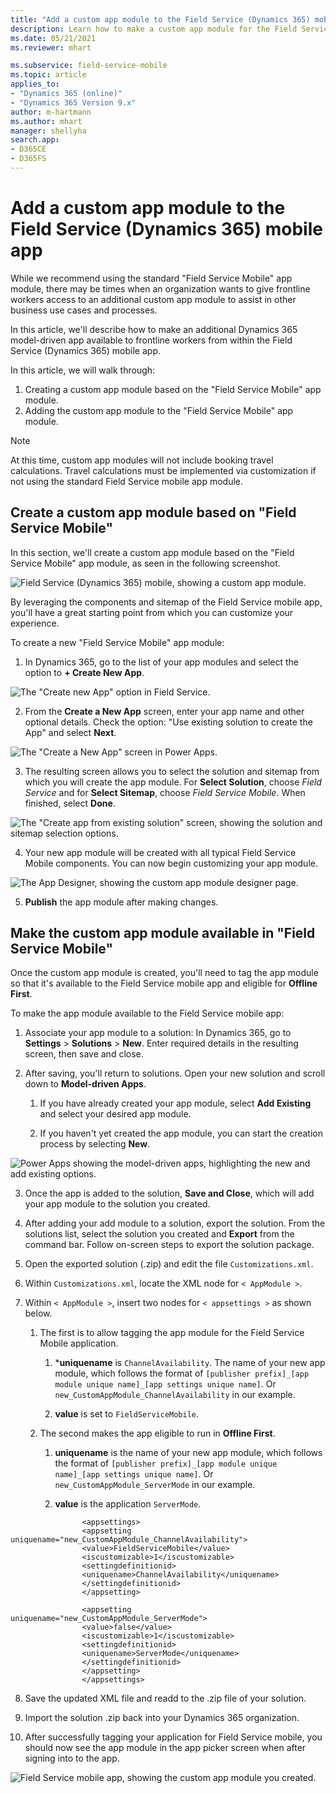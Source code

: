 ```yaml
---
title: "Add a custom app module to the Field Service (Dynamics 365) mobile app | MicrosoftDocs"
description: Learn how to make a custom app module for the Field Service (Dynamics 365) mobile app.
ms.date: 05/21/2021
ms.reviewer: mhart

ms.subservice: field-service-mobile
ms.topic: article
applies_to:
- "Dynamics 365 (online)"
- "Dynamics 365 Version 9.x"
author: m-hartmann
ms.author: mhart
manager: shellyha
search.app:
- D365CE
- D365FS
---
```


# Add a custom app module to the Field Service (Dynamics 365) mobile app

While we recommend using the standard "Field Service Mobile" app module, there may be times when an organization wants to give frontline workers access to an additional custom app module to assist in other business use cases and processes.

In this article, we'll describe how to make an additional Dynamics 365 model-driven app available to frontline workers from within the Field Service (Dynamics 365) mobile app. 

In this article, we will walk through:

1. Creating a custom app module based on the "Field Service Mobile" app module.
2. Adding the custom app module to the "Field Service Mobile" app module.

> [!Note]
> At this time, custom app modules will not include booking travel calculations. Travel calculations must be implemented via customization if not using the standard Field Service mobile app module.


## Create a custom app module based on "Field Service Mobile"

In this section, we'll create a custom app module based on the "Field Service Mobile" app module, as seen in the following screenshot. 

![Field Service (Dynamics 365) mobile, showing a custom app module.](media/image6.png)

By leveraging the components and sitemap of the Field Service mobile app, you'll have a great starting point from which you can customize your experience.

To create a new "Field Service Mobile" app module:

1. In Dynamics 365, go to the list of your app modules and select the option to **+ Create New App**.

![The "Create new App" option in Field Service.](media/image1.png)

2.  From the **Create a New App** screen, enter your app name and other optional details. Check the option: "Use existing solution to create the App" and select **Next**.

![The "Create a New App" screen in Power Apps.](media/image2.png)

3. The resulting screen allows you to select the solution and sitemap from which you will create the app module. For **Select Solution**, choose *Field Service* and for **Select Sitemap**, choose *Field Service Mobile*. When finished, select **Done**.

![The "Create app from existing solution" screen, showing the solution and sitemap selection options.](media/image3.png)

4. Your new app module will be created with all typical Field Service Mobile components. You can now begin customizing your app module. 

![The App Designer, showing the custom app module designer page.](media/image4.png)

5. **Publish** the app module after making changes.

## Make the custom app module available in "Field Service Mobile" 

Once the custom app module is created, you'll need to tag the app module so that it's available to the Field Service mobile app and eligible for **Offline First**. 

To make the app module available to the Field Service mobile app:

1.  Associate your app module to a solution: In Dynamics 365, go to **Settings** > **Solutions** > **New**. Enter required details in the resulting screen, then save and close.

2.  After saving, you'll return to solutions. Open your new solution and scroll down to **Model-driven Apps**.

    1.  If you have already created your app module, select **Add Existing** and select your desired app module.

    2.  If you haven't yet created the app module, you can start the creation process by selecting **New**.

![Power Apps showing the model-driven apps, highlighting the new and add existing options.](media/image5.png)

3.  Once the app is added to the solution, **Save and Close**, which will add your app module to the solution you created.

4.  After adding your add module to a solution, export the solution. From the solutions list, select the solution you created and **Export** from the command bar. Follow on-screen steps to export the solution package.

5.  Open the exported solution (.zip) and edit the file ```Customizations.xml```.

6.  Within ```Customizations.xml```, locate the XML node for ```< AppModule >```.

7.  Within ```< AppModule >```, insert two nodes for ```< appsettings >``` as shown below.

    1.  The first is to allow tagging the app module for the Field Service Mobile application.

        1.  ***uniquename** is ```ChannelAvailability```. The name of your new app module, which follows the format of ```[publisher prefix]_[app module unique name]_[app settings unique name]```. Or ```new_CustomAppModule_ChannelAvailability``` in our example.

        2.  **value** is set to ```FieldServiceMobile```.


    2.  The second makes the app eligible to run in **Offline First**.

        1.  **uniquename** is the name of your new app module, which follows the format of ```[publisher prefix]_[app module unique name]_[app settings unique name]```. Or ```new_CustomAppModule_ServerMode``` in our example.

        2.  **value** is the application ```ServerMode```.

```
                <appsettings>
                <appsetting uniquename="new_CustomAppModule_ChannelAvailability">
                <value>FieldServiceMobile</value>
                <iscustomizable>1</iscustomizable>
                <settingdefinitionid>
                <uniquename>ChannelAvailability</uniquename>
                </settingdefinitionid>
                </appsetting>
                
                <appsetting uniquename="new_CustomAppModule_ServerMode">
                <value>false</value>
                <iscustomizable>1</iscustomizable>
                <settingdefinitionid>
                <uniquename>ServerMode</uniquename>
                </settingdefinitionid>
                </appsetting>
                </appsettings>

```

8.  Save the updated XML file and readd to the .zip file of your solution.

9.  Import the solution .zip back into your Dynamics 365 organization.

10. After successfully tagging your application for Field Service mobile, you should now see the app module in the app picker screen when after signing into to the app.

![Field Service mobile app, showing the custom app module you created.](media/image6.png)


